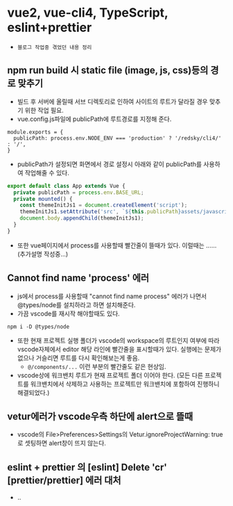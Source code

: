# vue2, vue-cli4, TypeScript, eslint+prettier
* `블로그 작업중 겪었던 내용 정리`

## npm run build 시 static file (image, js, css)등의 경로 맞추기
* 빌드 후 서버에 올릴때 서브 디렉토리로 인하여 사이트의 루트가 달라질 경우 맞추기 위한 작업 필요.
* vue.config.js파일에 publicPath에 루트경로를 지정해 준다.
```
module.exports = {
  publicPath: process.env.NODE_ENV === 'production' ? '/redsky/cli4/' : '/',
}
```
* publicPath가 설정되면 화면에서 경로 설정시 아래와 같이 publicPath를 사용하여 작업해줄 수 있다.
```javascript
export default class App extends Vue {
  private publicPath = process.env.BASE_URL;
  private mounted() {
    const themeInitJs1 = document.createElement('script');
    themeInitJs1.setAttribute('src', `${this.publicPath}assets/javascripts/theme.js`);
    document.body.appendChild(themeInitJs1);
  }
}
```
* 또한 vue페이지에서 process를 사용할때 빨간줄이 뜰때가 있다. 이럴때는 ...... (추가설명 작성중...)

## Cannot find name 'process' 에러
* js에서 process를 사용할때 "cannot find name process" 에러가 나면서 @types/node를 설치하라고 하면 설치해준다.
* 가끔 vscode를 재시작 해야할때도 있다.
```
npm i -D @types/node
```
* 또한 현재 프로젝트 실행 폴더가 vscode의 workspace의 루트인지 여부에 따라 vscode자체에서 editor 해당 라인에 빨간줄을 표시할때가 있다. 실행에는 문제가 없으나 거슬리면 루트를 다시 확인해보는게 좋음.
  - `@/components/...` 이런 부분의 빨간줄도 같은 현상임.
* vscode상에 워크밴치 루트가 현재 프로젝트 폴더 이어야 한다. (모든 다른 프로젝트를 워크밴치에서 삭제하고 사용하는 프로젝트만 워크밴치에 포함하여 진행하니 해결되었다.)

## vetur에러가 vscode우측 하단에 alert으로 뜰때
* vscode의 File>Preferences>Settings의 Vetur.ignoreProjectWarning: true 로 셋팅하면 alert창이 뜨지 않는다.
## eslint + prettier 의 [eslint] Delete 'cr' [prettier/prettier] 에러 대처
* ..